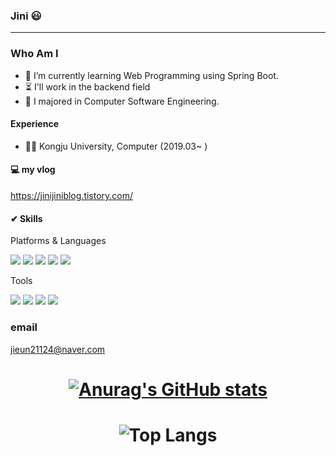 ### Jini 😃
---  
  
    
### Who Am I

- 🌱 I’m currently learning Web Programming using Spring Boot.
- ⏳ I'll work in the backend field
- 🤔 I majored in Computer Software Engineering.

#### Experience

- 👨‍🎓 Kongju University, Computer (2019.03~ )

#### 💻 my vlog  
https://jinijiniblog.tistory.com/  

#### ✔ Skills  
Platforms & Languages  

<img src="https://img.shields.io/badge/Java-007396?style=flat-square&logo=Java&logoColor=white"/> <img src="https://img.shields.io/badge/Python-3776AB?style=flat-square&logo=Java&logoColor=white"/>
<img src="https://img.shields.io/badge/Mysql-4479A1?style=flat-square&logo=Java&logoColor=white"/>
<img src="https://img.shields.io/badge/SpringBoot-green?style=flat-square&logo=SpringBoot&logoColor=6DB33F"/>
<img src="https://img.shields.io/badge/MongoDB-47A248?style=flat-square&logo=MongoDB&logoColor=white"/>

Tools  

<img src="https://img.shields.io/badge/Git-F05032?style=flat-square&logo=Java&logoColor=white"/> <img src="https://img.shields.io/badge/GitHub-181717?style=flat-square&logo=Java&logoColor=white"/> 
<img src="https://img.shields.io/badge/VSC-007ACC?style=flat-square&logo=Java&logoColor=white"/> 
<img src="https://img.shields.io/badge/IntelliJ-000000?style=flat-square&logo=IntelliJ&logoColor=white"/>
### email  
jieun21124@naver.com   

# <div align="center">[![Anurag's GitHub stats](https://github-readme-stats.vercel.app/api?username=jini11)](https://github.com/anuraghazra/github-readme-stats)</div>  
# <div align="center">![Top Langs](https://github-readme-stats.vercel.app/api/top-langs/?username=jini11&layout=compact&hide=jupyter%20notebook)</div>
